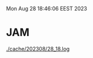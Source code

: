 Mon Aug 28 18:46:06 EEST 2023
# JAM
<a href='./cache/202308/28_18.log'>./cache/202308/28_18.log</a>
